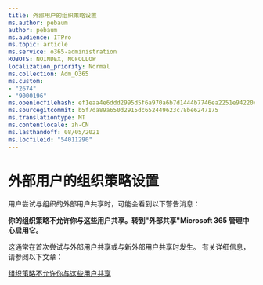 ```yaml
---
title: 外部用户的组织策略设置
ms.author: pebaum
author: pebaum
ms.audience: ITPro
ms.topic: article
ms.service: o365-administration
ROBOTS: NOINDEX, NOFOLLOW
localization_priority: Normal
ms.collection: Adm_O365
ms.custom:
- "2674"
- "9000196"
ms.openlocfilehash: ef1eaa4e6ddd2995d5f6a970a6b7d1444b7746ea2251e94220c857b10da41d0d
ms.sourcegitcommit: b5f7da89a650d2915dc652449623c78be6247175
ms.translationtype: MT
ms.contentlocale: zh-CN
ms.lasthandoff: 08/05/2021
ms.locfileid: "54011290"
---
```

# <a name="organization-policy-settings-for-external-users"></a>外部用户的组织策略设置

用户尝试与组织的外部用户共享时，可能会看到以下警告消息： 

   **你的组织策略不允许你与这些用户共享。转到"外部共享"Microsoft 365 管理中心启用它。** 

这通常在首次尝试与外部用户共享或与新外部用户共享时发生。 有关详细信息，请参阅以下文章：

[组织策略不允许你与这些用户共享](https://docs.microsoft.com/sharepoint/support/administration/organization-policies-do-not-allow-you-to-share-with-users-error)






